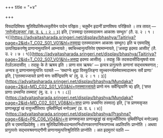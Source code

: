 +++
title = "+४"

+++

वियदादिविषयः श्रुतिविप्रतिषेधस्तृतीयेन पादेन परिहृतः ; चतुर्थेन इदानीं प्राणविषयः परिह्रियते । तत्र तावत् — [‘तत्तेजोऽसृजत’ (छा. उ. ६ । २ । ३)](https://advaitasharada.sringeri.net/display/bhashya/Chandogya?page=6&id=Ch_C06_S02_V03&hl=तत्तेजोऽसृजत) इति, [‘तस्माद्वा एतस्मादात्मन आकाशः सम्भूतः’ (तै. उ. २ । १ । १)](https://advaitasharada.sringeri.net/display/bhashya/Taitiriya?page=2&id=T_C02_S01_V01&hl=तस्माद्वा एतस्मादात्मन आकाशः सम्भूतः) इति च एवमादिषु उत्पत्तिप्रकरणेषु प्राणानामुत्पत्तिर्न आम्नायते ; क्वचिच्चानुत्पत्तिरेव एषामाम्नायते, [‘असद्वा इदमग्र आसीत्’ (तै. उ. २ । ७ । १)](https://advaitasharada.sringeri.net/display/bhashya/Taitiriya?page=2&id=T_C02_S07_V01&hl=असद्वा इदमग्र आसीत्) । तदाहुः किं तदसदासीदित्यृषयो वाव तेऽग्रेऽसदासीत् । तदाहुः के ते ऋषय इति । प्राणा वाव ऋषयः’ — इत्यत्र प्रागुत्पत्तेः प्राणानां सद्भावश्रवणात् ; अन्यत्र तु प्राणानामप्युत्पत्तिः पठ्यते — ‘यथाग्नेः क्षुद्रा विस्फुलिङ्गा व्युच्चरन्त्येवमेवास्मादात्मनः सर्वे प्राणाः’ इति, [‘एतस्माज्जायते प्राणो मनः सर्वेन्द्रियाणि च’ (मु. उ. २ । १ । ३)](https://advaitasharada.sringeri.net/display/bhashya/Mundaka?page=2&id=MD_C02_S01_V03&hl=एतस्माज्जायते प्राणो मनः सर्वेन्द्रियाणि च) इति, [‘सप्त प्राणाः प्रभवन्ति तस्मात्’ (मु. उ. २ । १ । ८)](https://advaitasharada.sringeri.net/display/bhashya/Mundaka?page=2&id=MD_C02_S01_V08&hl=सप्त प्राणाः प्रभवन्ति तस्मात्) इति, [‘स प्राणमसृजत प्राणाच्छ्रद्धां खं वायुर्ज्योतिरापः पृथिवीन्द्रियं मनोऽन्नम्’ (प्र. उ. ६ । ४)](https://advaitasharada.sringeri.net/display/bhashya/Prashna?page=6&id=PR_C06_V04&hl=स प्राणमसृजत प्राणाच्छ्रद्धां खं वायुर्ज्योतिरापः पृथिवीन्द्रियं मनोऽन्नम्) इति च एवमादिप्रदेशेषु । तत्र श्रुतिविप्रतिषेधादन्यतरनिर्धारणकारणानिरूपणाच्च अप्रतिपत्तिः प्राप्नोति । अथवा प्रागुत्पत्तेः सद्भावश्रवणाद्गौणी प्राणानामुत्पत्तिश्रुतिरिति प्राप्नोति । अत इदमुत्तरं पठति —

